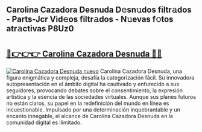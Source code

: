 ## Carolina Cazadora Desnuda D𝚎sn𝚞dos filtr𝚊dos - Parts-Jcr Vid𝚎os filtr𝚊dos - N𝚞evas f𝚘tos atr𝚊ctivas P8Uz0

# <h2><a href="http://mbduw2a.tromn.icu/?c=Carolina+Cazadora+Desnuda">🔗👉👉👉 Carolina Cazadora Desnuda 🔗🔗</a></h2>

[![Carolina Cazadora Desnuda nuevo](https://i.imgur.com/pEAQMta.gif)](http://mbduw2a.tromn.icu/?c=Carolina+Cazadora+Desnuda)
Carolina Cazadora Desnuda, una figura enigmática y compleja, desafía la categorización fácil. Su innovadora autopresentación en el ámbito digital ha cautivado y enfurecido a sus seguidores, provocando debates sobre el consentimiento, la expresión artística y la esencia de las sociedades virtuales. Aunque sus planes futuros no están claros, su papel en la redefinición del mundo en línea es incuestionable. Impulsado por una determinación inquebrantable y un encanto innegable, el alcance de Carolina Cazadora Desnuda en la comunidad digital es ilimitado.
